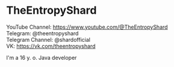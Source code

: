 # TheEntropyShard
YouTube Channel: https://www.youtube.com/@TheEntropyShard <br>
Telegram: @theentropyshard <br>
Telegram Channel: @shardofficial <br>
VK: https://vk.com/theentropyshard <br>

I'm a 16 y. o. Java developer
